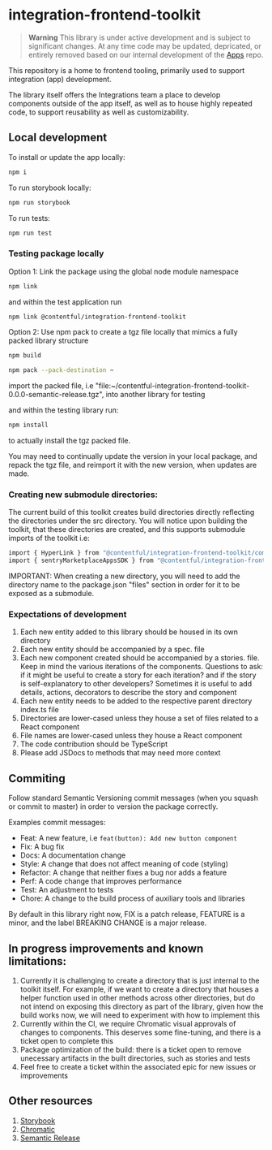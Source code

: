 # integration-frontend-toolkit

> **Warning**
> This library is under active development and is subject to significant changes. At any time code may be updated, depricated, or entirely removed based on our internal development of the [Apps](https://github.com/contentful/apps) repo.

This repository is a home to frontend tooling, primarily used to support integration (app) development.

The library itself offers the Integrations team a place to develop components outside of the app itself, as well as to house highly repeated code, to support reusability as well as customizability.

## Local development

To install or update the app locally:

```sh
npm i
```

To run storybook locally:

```sh
npm run storybook
```

To run tests:

```sh
npm run test
```

### Testing package locally

Option 1: Link the package using the global node module namespace

```sh 
npm link 
```

and within the test application run 

```sh 
npm link @contentful/integration-frontend-toolkit
```

Option 2: Use npm pack to create a tgz file locally that mimics a fully packed library structure

```sh 
npm build 
```

```sh 
npm pack --pack-destination ~
```

import the packed file, i.e "file:~/contentful-integration-frontend-toolkit-0.0.0-semantic-release.tgz", into another library for testing

and within the testing library run:

```sh 
npm install 
```
to actually install the tgz packed file. 

You may need to continually update the version in your local package, and repack the tgz file, and reimport it with the new version, when updates are made. 


### Creating new submodule directories: 

The current build of this toolkit creates build directories directly reflecting the directories under the src directory. You will notice upon building the toolkit, that these directories are created, and this supports submodule imports of the toolkit i.e: 

```sh 
import { HyperLink } from "@contentful/integration-frontend-toolkit/components" 
import { sentryMarketplaceAppsSDK } from "@contentful/integration-frontend-toolkit/sdks" 
```

IMPORTANT: When creating a new directory, you will need to add the directory name to the package.json "files" section in order for it to be exposed as a submodule.  

### Expectations of development

1. Each new entity added to this library should be housed in its own directory
2. Each new entity should be accompanied by a spec. file
3. Each new component created should be accompanied by a stories. file. Keep in mind the various iterations of the components. Questions to ask: if it might be useful to create a story for each iteration? and if the story is self-explanatory to other developers? Sometimes it is useful to add details, actions, decorators to describe the story and component
4. Each new entity needs to be added to the respective parent directory index.ts file
5. Directories are lower-cased unless they house a set of files related to a React component
6. File names are lower-cased unless they house a React component
7. The code contribution should be TypeScript
8. Please add JSDocs to methods that may need more context


## Commiting 

Follow standard Semantic Versioning commit messages (when you squash or commit to master) in order to version the package correctly.

Examples commit messages:

- Feat: A new feature, i.e `feat(button): Add new button component`
- Fix: A bug fix
- Docs: A documentation change
- Style: A change that does not affect meaning of code (styling)
- Refactor: A change that neither fixes a bug nor adds a feature
- Perf: A code change that improves performance
- Test: An adjustment to tests
- Chore: A change to the build process of auxiliary tools and libraries

By default in this library right now, FIX is a patch release, FEATURE is a minor, and the label BREAKING CHANGE is a major release. 


## In progress improvements and known limitations:

1. Currently it is challenging to create a directory that is just internal to the toolkit itself. For example, if we want to create a directory that houses a helper function used in other methods across other directories, but do not intend on exposing this directory as part of the library, given how the build works now, we will need to experiment with how to implement this
2.  Currently within the CI, we require Chromatic visual approvals of changes to components. This deserves some fine-tuning, and there is a ticket open to complete this
3. Package optimization of the build: there is a ticket open to remove unecessary artifacts in the built directories, such as stories and tests
4. Feel free to create a ticket within the associated epic for new issues or improvements

## Other resources

1. [Storybook](https://storybook.js.org/docs/react/get-started/why-storybook)
2. [Chromatic](https://www.chromatic.com/)
3. [Semantic Release](https://semantic-release.gitbook.io/semantic-release/)

